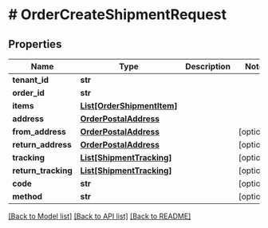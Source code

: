 # # OrderCreateShipmentRequest


## Properties 


Name | Type | Description | Notes
------------ | ------------- | ------------- | -------------
**tenant_id**| **str** |   |
**order_id**| **str** |   |
**items**| [**List[OrderShipmentItem]**](OrderShipmentItem.md) |   |
**address**| [**OrderPostalAddress**](OrderPostalAddress.md) |   |
**from_address**| [**OrderPostalAddress**](OrderPostalAddress.md) |   | [optional]
**return_address**| [**OrderPostalAddress**](OrderPostalAddress.md) |   | [optional]
**tracking**| [**List[ShipmentTracking]**](ShipmentTracking.md) |   | [optional]
**return_tracking**| [**List[ShipmentTracking]**](ShipmentTracking.md) |   | [optional]
**code**| **str** |   | [optional]
**method**| **str** |   | [optional]


[[Back to Model list]](../../README.md#models) [[Back to API list]](../../README.md#endpoints) [[Back to README]](../../README.md)


